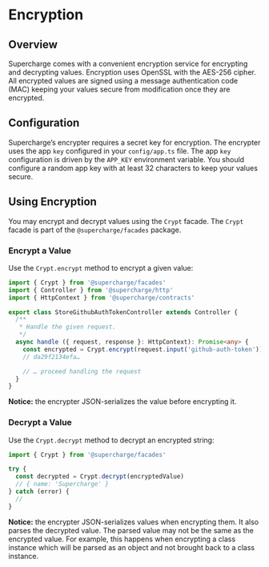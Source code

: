 # Encryption


## Overview
Supercharge comes with a convenient encryption service for encrypting and decrypting values. Encryption uses OpenSSL with the AES-256 cipher. All encrypted values are signed using a message authentication code (MAC) keeping your values secure from modification once they are encrypted.


## Configuration
Supercharge’s encrypter requires a secret key for encryption. The encrypter uses the app `key` configured in your `config/app.ts` file. The app `key` configuration is driven by the `APP_KEY` environment variable. You should configure a random app key with at least 32 characters to keep your values secure.


## Using Encryption
You may encrypt and decrypt values using the `Crypt` facade. The `Crypt` facade is part of the `@supercharge/facades` package.


### Encrypt a Value
Use the `Crypt.encrypt` method to encrypt a given value:

```ts
import { Crypt } from '@supercharge/facades'
import { Controller } from '@supercharge/http'
import { HttpContext } from '@supercharge/contracts'

export class StoreGithubAuthTokenController extends Controller {
  /**
   * Handle the given request.
   */
  async handle ({ request, response }: HttpContext): Promise<any> {
    const encrypted = Crypt.encrypt(request.input('github-auth-token'))
    // da29f2134efa…

    // … proceed handling the request
  }
}
```

**Notice:** the encrypter JSON-serializes the value before encrypting it.


### Decrypt a Value
Use the `Crypt.decrypt` method to decrypt an encrypted string:

```ts
import { Crypt } from '@supercharge/facades'

try {
  const decrypted = Crypt.decrypt(encryptedValue)
  // { name: 'Supercharge' }
} catch (error) {
  //
}
```

**Notice:** the encrypter JSON-serializes values when encrypting them. It also parses the decrypted value. The parsed value may not be the same as the encrypted value. For example, this happens when encrypting a class instance which will be parsed as an object and not brought back to a class instance.
